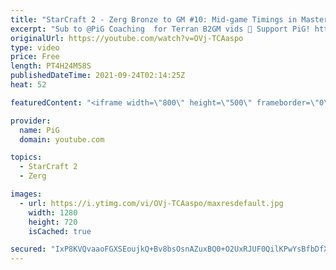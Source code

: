 ```yaml
---
title: "StarCraft 2 - Zerg Bronze to GM #10: Mid-game Timings in Masters 1 (B2GM)"
excerpt: "Sub to @PiG Coaching  for Terran B2GM vids 🐷 Support PiG! https://www.patreon.com/PiGSC2  0:00 Game 1 vs Terran. Goal: Solid openings into reactive timing attacks to win the game 14:39 Game 2 vs Zerg 32:54 Game 3 vs Protoss 38:54 Game 4 vs Protoss 1:02:21 Game 5 vs Protoss 1:19:01 Game 6 vs Zerg 1:38:40"
originalUrl: https://youtube.com/watch?v=OVj-TCAaspo
type: video
price: Free
length: PT4H24M58S
publishedDateTime: 2021-09-24T02:14:25Z
heat: 52

featuredContent: "<iframe width=\"800\" height=\"500\" frameborder=\"0\" src=\"https://www.youtube.com/embed/OVj-TCAaspo\" allow=\"accelerometer; autoplay; encrypted-media; gyroscope; picture-in-picture\" allowfullscreen></iframe>"

provider:
  name: PiG
  domain: youtube.com

topics:
  - StarCraft 2
  - Zerg

images:
  - url: https://i.ytimg.com/vi/OVj-TCAaspo/maxresdefault.jpg
    width: 1280
    height: 720
    isCached: true

secured: "IxP8KVQvaaoFGXSEoujkQ+Bv8bsOsnAZuxBQ0+O2UxRJUF0QilKPwYsBfbDfXZ2DBdjwAv5Mpty9olJ4zzNBbYaBUDwwLBrZFiHq5gjpiyzMn4yiJKo7dgprjp21RtkZVzMdRe9LaeqR/r/5GOpSku0qINrwVuwbSa8uYPPPvCNN/PtuPi4R4fkjpHvxw5iBNaf9tiX8wWhuQaLDp06KHWIzogw/VzwUIa7bQDxhyfqop4F16Dhflb2fCrL2ic/QgV0ulLDsw6IXpjiBhtrTjYGIDL98/SYwRMbj8FFWTvf6YgC5KSgVKJiVLP42GCfSrbl7aZ252jkD3mQFPqAdACOCZZXQSM1lqN2++oeN8A93VrJZuU1TXDOgCOJcWCp7VA1U0Lau1tyc7j8vmNXPlAIPnTGRRnuOnmmMH0jrF9Q=;ec/GkDV5+7XgfD7ASyJZ3g=="
---
```


